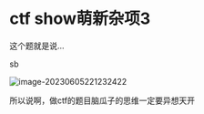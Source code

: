 # ctf show萌新杂项3

这个题就是说...

sb

![image-20230605221232422](C:\Users\hp\AppData\Roaming\Typora\typora-user-images\image-20230605221232422.png)

所以说啊，做ctf的题目脑瓜子的思维一定要异想天开